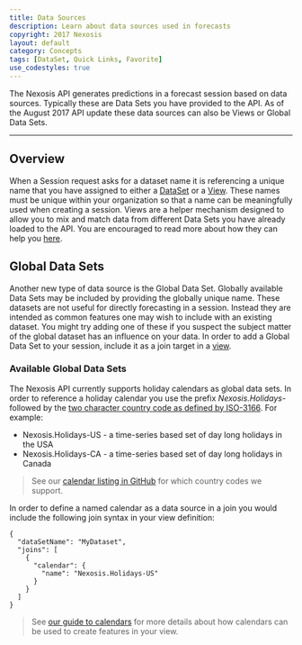 ```yaml
---
title: Data Sources
description: Learn about data sources used in forecasts
copyright: 2017 Nexosis 
layout: default
category: Concepts
tags: [DataSet, Quick Links, Favorite]
use_codestyles: true
---
```


The Nexosis API generates predictions in a forecast session based on data sources. Typically these are Data Sets you have provided to the API. As of the August 2017 API update these data sources can also be Views or Global Data Sets.

-----

## Overview
When a Session request asks for a dataset name it is referencing a unique name that you have assigned to either a [DataSet](/guides/sendingdata) or a [View](/guides/views). These names must be unique within your organization so that a name can be meaningfully used when creating a session. Views are a helper mechanism designed to allow you to mix and match data from different Data Sets you have already loaded to the API. You are encouraged to read more about how they can help you [here](/guides/views).

## Global Data Sets
Another new type of data source is the Global Data Set. Globally available Data Sets may be included by providing the globally unique name. These datasets are not useful for directly forecasting in a session. Instead they are intended as common features one may wish to include with an existing dataset. You might try adding one of these if you suspect the subject matter of the global dataset has an influence on your data. In order to add a Global Data Set to your session, include it as a join target in a [view](/guides/views).

### Available Global Data Sets
The Nexosis API currently supports holiday calendars as global data sets. In order to reference a holiday calendar you use the prefix *Nexosis.Holidays-* followed by the [two character country code as defined by ISO-3166](https://en.wikipedia.org/wiki/ISO_3166-1_alpha-2). For example:
 
- Nexosis.Holidays-US - a time-series based set of day long holidays in the USA
- Nexosis.Holidays-CA - a time-series based set of day long holidays in Canada

> See our [calendar listing in GitHub](https://github.com/Nexosis/holiday-calendars) for which country codes we support.

In order to define a named calendar as a data source in a join you would include the following join syntax in your view definition:

``` 
{
  "dataSetName": "MyDataset",
  "joins": [
    {
      "calendar": {
        "name": "Nexosis.Holidays-US"
      }
    }
  ]
}

```
> See [our guide to calendars](/guides/calendars) for more details about how calendars can be used to create features in your view.